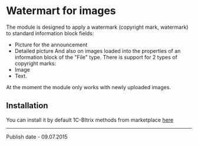 # Watermart for images

The module is designed to apply a watermark (copyright mark, watermark) to standard information block fields:
- Picture for the announcement
- Detailed picture
And also on images loaded into the properties of an information block of the "File" type.
There is support for 2 types of copyright marks:
- Image
- Text.

At the moment the module only works with newly uploaded images.

## Installation
You can install it by default 1C-BItrix methods from marketplace [here](https://marketplace.1c-bitrix.ru/solutions/imyie.morewatermark/)

---
Publish date - 09.07.2015